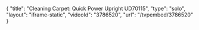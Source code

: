 {
    "title": "Cleaning Carpet: Quick Power Upright UD70115",
    "type": "solo",
    "layout": "iframe-static",
    "videoId": "3786520",
    "url": "\/tvpembed\/3786520"
}